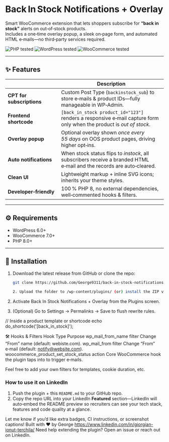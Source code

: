 # Back In Stock Notifications + Overlay
Smart WooCommerce extension that lets shoppers subscribe for **“back in stock”** alerts on out‑of‑stock products.  
Includes a one‑time overlay popup, a sleek on‑page form, and automated HTML e‑mails—no third‑party services required.

![PHP tested](https://img.shields.io/badge/PHP-tested-blue?logo=php) ![WordPress tested](https://img.shields.io/badge/WordPress-6.4%2B-blue?logo=wordpress) ![WooCommerce tested](https://img.shields.io/badge/WooCommerce-8.x-purple?logo=woocommerce)

---

## ✨ Features
|                             | Description |
|-----------------------------|-------------|
| **CPT for subscriptions**   | Custom Post Type (`backinstock_sub`) to store e‑mails & product IDs—fully manageable in WP‑Admin. |
| **Frontend shortcode**      | `[back_in_stock product_id="123"]` renders a responsive e‑mail capture form only when the product is *out of stock*. |
| **Overlay popup**           | Optional overlay shown *once every 55 days* on OOS product pages, driving higher opt‑ins. |
| **Auto notifications**      | When stock status flips to *instock*, all subscribers receive a branded HTML e‑mail and the records are auto‑cleared. |
| **Clean UI**                | Lightweight markup + inline SVG icons; inherits your theme styles. |
| **Developer‑friendly**      | 100 % PHP 8, no external dependencies, well‑commented hooks & filters. |

---

## ⚙️ Requirements
* WordPress 6.0+
* WooCommerce 7.0+
* PHP 8.0+

---

## 🚀 Installation
1. Download the latest release from GitHub or clone the repo:  
   ```bash
   git clone https://github.com/George9311/back-in-stock-notifications.git

   2. Upload the folder to /wp-content/plugins/ (or) install the ZIP via Plugins → Add New → Upload.

3. Activate Back In Stock Notifications + Overlay from the Plugins screen.

4. (Optional) Go to Settings → Permalinks → Save to flush rewrite rules.

// Inside a product template or shortcode
echo do_shortcode('[back_in_stock]');


🛠 Hooks & Filters
Hook	Type	Purpose
wp_mail_from_name	filter	Change “From” name (default: webiste.com).
wp_mail_from	filter	Change “From” e‑mail (default: notify@website.com).
woocommerce_product_set_stock_status	action	Core WooCommerce hook the plugin taps into to trigger e‑mails.

Feel free to add your own filters for templates, cookie duration, etc.



### How to use it on LinkedIn
1. Push the plugin + this `README.md` to your GitHub repo.
2. Copy the repo URL into your LinkedIn **Featured** section—LinkedIn will auto‑embed the README preview so recruiters can see your tech stack, features and code quality at a glance.

Let me know if you’d like extra badges, CI instructions, or screenshot captions!
Built with ❤️ by George 
https://www.linkedin.com/in/giorgian-ionut-terchila/
Need help extending the plugin? Open an issue or reach out on LinkedIn.